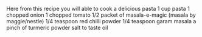 Here from this recipe you will able to cook a delicious pasta
1 cup pasta 
1 chopped onion 
1 chopped tomato 
1/2 packet of masala-e-magic (masala by maggie/nestle) 
1/4 teaspoon red chilli powder 
1/4 teaspoon garam masala 
a pinch of turmeric powder 
salt to taste oil
